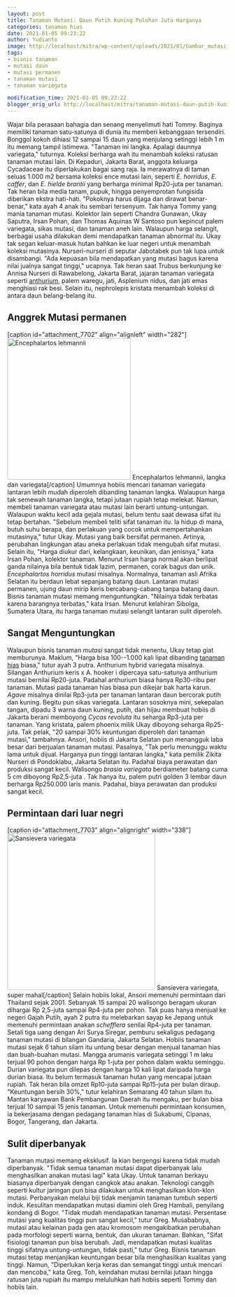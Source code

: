 ```yaml
---
layout: post
title: Tanaman Mutasi: Daun Putih Kuning Puluhan Juta Harganya
categories: tanaman hias
date: 2021-01-05 09:23:22
author: Yudianto
image: http://localhost/mitra/wp-content/uploads/2021/01/Gambar_mutasi_1024x709.jpg
tags:
- bisnis tanaman
- mutasi daun
- mutasi permanen
- tanaman mutasi
- tanaman variegata

modification_time: 2021-01-05 09:23:22
blogger_orig_url: http://localhost/mitra/tanaman-mutasi-daun-putih-kuning.html
---
```


Wajar bila perasaan bahagia dan senang menyelimuti hati Tommy. Baginya memiliki tanaman satu-satunya di dunia itu memberi kebanggaan tersendiri. Bonggol kokoh dihiasi 12 sampai 15 daun yang menjulang setinggi lebih 1 m itu memang tampil istimewa. "Tanaman ini langka. Apalagi daunnya variegata," tuturnya. Koleksi berharga wah itu menambah koleksi ratusan tanaman mutasi lain.
Di Kepaduri, Jakarta Barat, anggota keluarga Cycadaceae itu diperlakukan bagai sang raja. Ia merawatnya di taman seluas 1.000 m2 bersama koleksi ence mutasi lain, seperti <i>E. horridus</i>, <i>E. caffer</i>, dan <i>E. hielde brantii</i> yang berharga minimal Rp20-juta per tanaman. Tak heran bila media tanam, pupuk, hingga penyemprotan fungisida diberikan ekstra hati-hati. "Pokoknya harus dijaga dan dirawat benar-benar," kata ayah 4 anak itu sembari tersenyum.
Tak hanya Tommy yang mania tanaman mutasi. Kolektor lain seperti Chandra Gunawan, Ukay Saputra, Irsan Pohan, dan Thomas Aquinas W Santoso pun kepincut palem variegata, sikas mutasi, dan tanaman aneh lain. Walaupun harga selangit, berbagai usaha dilakukan demi mendapatkan tanaman abnormal itu.
Ukay tak segan keluar-masuk hutan bahkan ke luar negeri untuk menambah koleksi mutasinya. Nurseri-nurseri di seputar Jabotabek pun tak lupa untuk disambangi. "Ada kepuasan bila mendapatkan yang mutasi bagus karena nilai jualnya sangat tinggi," ucapnya.
Tak heran saat Trubus berkunjung ke Annisa Nurseri di Rawabelong, Jakarta Barat, jajaran tanaman variegata seperti <a class="wpil_keyword_link " href="http://127.0.0.1/mitra/topik/anthurium"  title="anthurium" data-wpil-keyword-link="linked">anthurium</a>, palem waregu, jati, Asplenium nidus, dan jati emas menghiasi rak besi. Selain itu, nephrolepis kristata menambah koleksi di antara daun belang-belang itu.
<h2 id="Mutasi">Anggrek Mutasi permanen</h2>
[caption id="attachment_7702" align="alignleft" width="282"]<a href="http://127.0.0.1/mitra/wp-content/uploads/2021/01/Gambar_mutasi1_670x768.jpg"><img class=" wp-image-7702" src="http://127.0.0.1/mitra/wp-content/uploads/2021/01/Gambar_mutasi1_670x768.jpg" alt="Encephalartos lehmannii" width="282" height="323" /></a> Encephalartos lehmannii, langka dan variegata[/caption]
Umumnya hobiis mencari tanaman variegata lantaran lebih mudah diperoleh dibanding tanaman langka. Walaupun harga tak semewah tanaman langka, tetapi jutaan rupiah tetap melekat. Namun, membeli tanaman variegata atau mutasi lain berarti untung-untungan.
Walaupun waktu kecil ada gejala mutasi, belum tentu saat dewasa sifat itu tetap bertahan. "Sebelum membeli teliti sifat tanaman itu. Ia hidup di mana, butuh suhu berapa, dan perlakuan yang cocok untuk mempertahankan mutasinya," tutur Ukay. Mutasi yang baik bersifat permanen. Artinya, perubahan lingkungan atau aneka perlakuan tidak mengubah sifat mutasi.
Selain itu, "Harga diukur dari, kelangkaan, keunikan, dan jenisnya," kata Irsan Pohan, kolektor tanaman. Menurut Irsan harga normal akan berlipat ganda nilainya bila bentuk tidak lazim, permanen, corak bagus dan unik. <i>Encephalartos horridus</i> mutasi misalnya.
Normalnya, tanaman asli Afrika Selatan itu berdaun lebat sepanjang batang daun. Lantaran mutasi permanen, ujung daun mirip keris bercabang-cabang tanpa batang daun.
Bisnis tanaman mutasi memang menguntungkan. "Nilainya tidak terbatas karena barangnya terbatas," kata Irsan. Menurut kelahiran Sibolga, Sumatera Utara, itu harga tanaman mutasi selangit lantaran sulit diperoleh.
<h2 id="Menguntungkan">Sangat Menguntungkan</h2>
Walaupun bisnis tanaman <em>mutasi</em> sangat tidak menentu, Ukay tetap giat memburunya. Maklum, "Harga bisa 100--1.000 kali lipat dibanding <a class="wpil_keyword_link " href="http://127.0.0.1/mitra/tanaman-hias"  title="tanaman hias" data-wpil-keyword-link="linked">tanaman hias</a> biasa," tutur ayah 3 putra. Anthurium hybrid variegata misalnya. Silangan Anthurium keris x A. hooker i dipercaya satu-satunya anthurium mutasi bernilai Rp20-juta. Padahal anthurium biasa hanya Rp30-ribu per tanaman.
Mutasi pada tanaman hias biasa pun dikejar bak harta karun. <i>Agave</i> misalnya dinilai Rp3-juta per tanaman lantaran daun bercorak putih dan kuning. Begitu pun sikas variegata.
Lantaran sosoknya mini, sekepalan tangan, dipadu 3 warna daun kuning, putih, dan hijau membuat hobiis di Jakarta berani memboyong <i>Cycas revoluta</i> itu seharga Rp3-juta per tanaman. Yang kristata, palem phoenix milik Ukay diboyong seharga Rp25-juta. Tak pelak, "20 sampai 30% keuntungan diperoleh dari tanaman mutasi," tambahnya.
Ansori, hobiis di Jakarta Selatan pun menangguk laba besar dari berjualan tanaman mutasi. Pasalnya, "Tak perlu menunggu waktu lama untuk dijual. Harganya pun tinggi lantaran langka," kata pemilik Zikita Nurseri di Pondoklabu, Jakarta Selatan itu. Padahal biaya perawatan dan produksi sangat kecil.
Walisongo <i>brasia variegata</i> berdiameter batang cuma 5 cm diboyong Rp2,5-juta . Tak hanya itu, palem putri golden 3 lembar daun berharga Rp250.000 laris manis. Padahal, biaya perawatan dan produksi sangat kecil.
<h2 id="negri">Permintaan dari luar negri</h2>
[caption id="attachment_7703" align="alignright" width="338"]<a href="http://127.0.0.1/mitra/wp-content/uploads/2021/01/Gambar_mutasi2_728x768.jpg"><img class=" wp-image-7703" src="http://127.0.0.1/mitra/wp-content/uploads/2021/01/Gambar_mutasi2_728x768.jpg" alt="Sansievera variegata" width="338" height="357" /></a> Sansievera variegata, super mahal[/caption]
Selain hobiis lokal, Ansori memenuhi permintaan dari Thailand sejak 2001. Sebanyak 15 sampai 20 walisongo beragam ukuran dihargai Rp 2,5-juta sampai Rp4-juta per pohon. Tak puas hanya menjual ke negeri Gajah Putih, ayah 2 putra itu melebarkan sayap ke Jepang untuk memenuhi permintaan anakan <i>schefflera</i> senilai Rp4-juta per tanaman.
Setali tiga uang dengan Ari Surya Siregar, pemburu sekaligus pedagang tanaman mutasi di bilangan Gandaria, Jakarta Selatan. Hobiis tanaman mutasi sejak 6 tahun silam itu untung besar dengan menjual tanaman hias dan buah-buahan mutasi.
Mangga arumanis variegata setinggi 1 m laku terjual 90 pohon dengan harga Rp 1-juta per pohon dalam waktu seminggu. Durian variegata pun dilepas dengan harga 10 kali lipat daripada harga durian biasa.
Itu belum termasuk tanaman hutan yang mencapai jutaan rupiah. Tak heran bila omzet Rp10-juta sampai Rp15-juta per bulan diraup. "Keuntungan bersih 30%," tutur kelahiran Semarang 40 tahun silam itu.
Mantan karyawan Bank Pembangunan Daerah itu mengaku, per bulan bisa terjual 10 sampai 15 jenis tanaman. Untuk memenuhi permintaan konsumen, ia bekerjasama dengan pedagang tanaman hias di Sukabumi, Cipanas, Bogor, Tangerang, dan Jakarta.
<h2 id="Sulit">Sulit diperbanyak</h2>
Tanaman mutasi memang eksklusif. Ia kian bergengsi karena tidak mudah diperbanyak. "Tidak semua tanaman mutasi dapat diperbanyak lalu menghasilkan anakan mutasi lagi" kata Ukay. Untuk tanaman berkayu biasanya diperbanyak dengan cangkok atau anakan.
Teknologi canggih seperti kultur jaringan pun bisa dilakukan untuk menghasilkan klon-klon mutasi. Perbanyakan melalui biji tidak menjamin tanaman tumbuh seperti induk.
Kesulitan mendapatkan mutasi diamini oleh Greg Hambali, penyilang kondang di Bogor. "Tidak mudah mendapatkan tanaman mutasi. Persentase mutasi yang kualitas tinggi pun sangat kecil," tutur Greg.
Musababnya, mutasi atau kelainan pada gen atau kromosom mengakibatkan perubahan pada morfologi seperti warna, bentuk, dan ukuran tanaman. Bahkan, "Sifat fisiologi tanaman pun bisa berubah. Jadi, mendapatkan mutasi kualitas tinggi sifatnya untung-untungan, tidak pasti," tutur Greg.
Bisnis tanaman mutasi tetap menjanjikan keuntungan besar bila menghasilkan kualitas yang tinggi. Namun, "Diperlukan kerja keras dan semangat tinggi untuk mencari dan mencoba," kata Greg. Toh, keindahan mutasi bernilai jutaan hingga ratusan juta rupiah itu mampu meluluhkan hati hobiis seperti Tommy dan hobiis lain.
